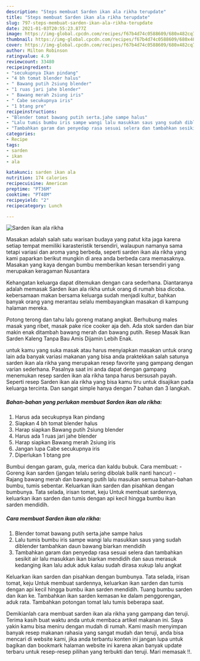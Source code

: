 ```yaml
---
description: "Steps membuat Sarden ikan ala rikha terupdate"
title: "Steps membuat Sarden ikan ala rikha terupdate"
slug: 797-steps-membuat-sarden-ikan-ala-rikha-terupdate
date: 2021-01-03T20:55:23.877Z
image: https://img-global.cpcdn.com/recipes/f67b4d74c0588609/680x482cq70/sarden-ikan-ala-rikha-foto-resep-utama.jpg
thumbnail: https://img-global.cpcdn.com/recipes/f67b4d74c0588609/680x482cq70/sarden-ikan-ala-rikha-foto-resep-utama.jpg
cover: https://img-global.cpcdn.com/recipes/f67b4d74c0588609/680x482cq70/sarden-ikan-ala-rikha-foto-resep-utama.jpg
author: Milton Robinson
ratingvalue: 4.9
reviewcount: 33480
recipeingredient:
- "secukupnya Ikan pindang"
- "4 bh tomat blender halus"
- " Bawang putih 2siung blender"
- "1 ruas jari jahe blender"
- " Bawang merah 2siung iris"
- " Cabe secukupnya iris"
- "1 btang pre"
recipeinstructions:
- "Blender tomat bawang putih serta.jahe sampe halus"
- "Lalu tumis bumbu iris sampe wangi lalu masukkan saus yang sudah diblender tambahkan daun bawang biarkan mendidih"
- "Tambahkan garam dan penyedap rasa sesuai selera dan tambahkan sesikit air lalu masukkan ikan biarkan mendidih dan saus merasuk kedanging ikan lalu aduk aduk kalau sudah dirasa xukup lalu angkat"
categories:
- Recipe
tags:
- sarden
- ikan
- ala

katakunci: sarden ikan ala 
nutrition: 174 calories
recipecuisine: American
preptime: "PT36M"
cooktime: "PT48M"
recipeyield: "2"
recipecategory: Lunch

---
```



![Sarden ikan ala rikha](https://img-global.cpcdn.com/recipes/f67b4d74c0588609/680x482cq70/sarden-ikan-ala-rikha-foto-resep-utama.jpg)

Masakan adalah salah satu warisan budaya yang patut kita jaga karena setiap tempat memiliki karasteristik tersendiri, walaupun namanya sama tetapi variasi dan aroma yang berbeda, seperti sarden ikan ala rikha yang kami paparkan berikut mungkin di area anda berbeda cara memasaknya. Masakan yang kaya dengan bumbu memberikan kesan tersendiri yang merupakan keragaman Nusantara

Kehangatan keluarga dapat ditemukan dengan cara sederhana. Diantaranya adalah memasak Sarden ikan ala rikha untuk orang di rumah bisa dicoba. kebersamaan makan bersama keluarga sudah menjadi kultur, bahkan banyak orang yang merantau selalu membayangkan masakan di kampung halaman mereka.

Potong terong dan tahu lalu goreng matang angkat. Berhubung males masak yang ribet, masak pake rice cooker aja deh. Ada stok sarden dan biar makin enak ditambah bawang merah dan bawang putih. Resep Masak Ikan Sarden Kaleng Tanpa Bau Amis Dijamin Lebih Enak.

untuk kamu yang suka masak atau harus menyiapkan masakan untuk orang lain ada banyak variasi makanan yang bisa anda praktekkan salah satunya sarden ikan ala rikha yang merupakan resep favorite yang gampang dengan varian sederhana. Pasalnya saat ini anda dapat dengan gampang menemukan resep sarden ikan ala rikha tanpa harus bersusah payah.
Seperti resep Sarden ikan ala rikha yang bisa kamu tiru untuk disajikan pada keluarga tercinta. Dan sangat simple hanya dengan 7 bahan dan 3 langkah.


<!--inarticleads1-->

##### Bahan-bahan yang perlukan membuat Sarden ikan ala rikha:

1. Harus ada secukupnya Ikan pindang
1. Siapkan 4 bh tomat blender halus
1. Harap siapkan  Bawang putih 2siung blender
1. Harus ada 1 ruas jari jahe blender
1. Harap siapkan  Bawang merah 2siung iris
1. Jangan lupa  Cabe secukupnya iris
1. Diperlukan 1 btang pre


Bumbui dengan garam, gula, merica dan kaldu bubuk. Cara membuat: - Goreng ikan sarden (jangan telalu sering dibolak balik nanti hancur) - Rajang bawang merah dan bawang putih lalu masukan semua bahan-bahan bumbu, tumis sebentar. Keluarkan ikan sarden dan pisahkan dengan bumbunya. Tata selada, irisan tomat, keju Untuk membuat sardennya, keluarkan ikan sarden dan tumis dengan api kecil hingga bumbu ikan sarden mendidih. 

<!--inarticleads2-->

##### Cara membuat  Sarden ikan ala rikha:

1. Blender tomat bawang putih serta.jahe sampe halus
1. Lalu tumis bumbu iris sampe wangi lalu masukkan saus yang sudah diblender tambahkan daun bawang biarkan mendidih
1. Tambahkan garam dan penyedap rasa sesuai selera dan tambahkan sesikit air lalu masukkan ikan biarkan mendidih dan saus merasuk kedanging ikan lalu aduk aduk kalau sudah dirasa xukup lalu angkat


Keluarkan ikan sarden dan pisahkan dengan bumbunya. Tata selada, irisan tomat, keju Untuk membuat sardennya, keluarkan ikan sarden dan tumis dengan api kecil hingga bumbu ikan sarden mendidih. Tuang bumbu sarden dan ikan ke. Tambahkan ikan sarden kemasan ke dalam penggorengan, aduk rata. Tambahkan potongan tomat lalu tumis beberapa saat. 

Demikianlah cara membuat sarden ikan ala rikha yang gampang dan teruji. Terima kasih buat waktu anda untuk membaca artikel makanan ini. Saya yakin kamu bisa meniru dengan mudah di rumah. Kami masih menyimpan banyak resep makanan rahasia yang sangat mudah dan teruji, anda bisa mencari di website kami, jika anda terbantu konten ini jangan lupa untuk bagikan dan bookmark halaman website ini karena akan banyak update terbaru untuk resep-resep pilihan yang terbukti dan teruji. Mari memasak !!. 
